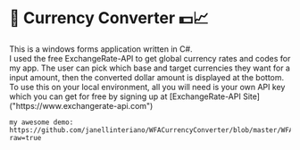 # 🙂 Currency Converter 💵📈

<p>
    This is a windows forms application written in C#. <br> I used the free ExchangeRate-API to get global currency rates and codes for my app. The user can pick which base and target currencies they want for a input amount, then the converted dollar amount is displayed at the bottom. To use this on your local environment, all you will need is your own API key which you can get for free by signing up at 
    [ExchangeRate-API Site]("https://www.exchangerate-api.com")

    my awesome demo:
    https://github.com/janellinteriano/WFACurrencyConverter/blob/master/WFACurrencyConverter/gifs/CurrencyConverter.gif?raw=true

</p>
